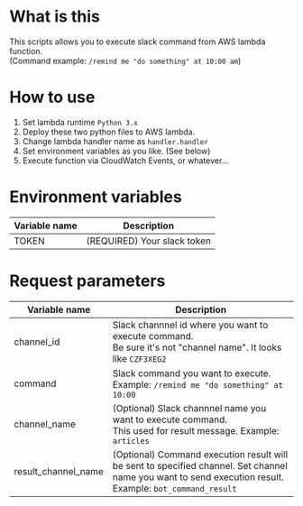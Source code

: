 # What is this
This scripts allows you to execute slack command from AWS lambda function.  
(Command example: `/remind me "do something" at 10:00 am`)

# How to use

1. Set lambda runtime `Python 3.x`
1. Deploy these two python files to AWS lambda.
1. Change lambda handler name as `handler.handler`
1. Set environment variables as you like. (See below)
1. Execute function via CloudWatch Events, or whatever...

# Environment variables

| Variable name | Description |
|--|--|
| TOKEN | (REQUIRED) Your slack token |

# Request parameters

| Variable name | Description |
|--|--|
| channel_id | Slack channnel id where you want to execute command.<br>Be sure it's not "channel name". It looks like `CZF3XEG2` |
| command | Slack command you want to execute.<br>Example: `/remind me "do something" at 10:00`|
| channel_name | (Optional) Slack channnel name you want to execute command.<br>This used for result message. Example: `articles`|
| result_channel_name | (Optional) Command execution result will be sent to specified channel. Set channel name you want to send execution result. <br>Example: `bot_command_result` |
